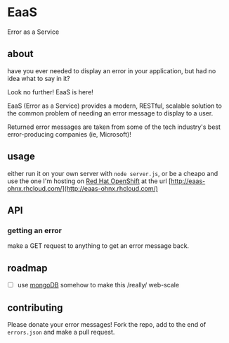 # EaaS
Error as a Service

## about
have you ever needed to display an error in your application, but had no idea what to say in it?

Look no further! EaaS is here!

EaaS (Error as a Service) provides a modern, RESTful, scalable solution to the common problem of needing an error message to display to a user.

Returned error messages are taken from some of the tech industry's best error-producing companies (ie, Microsoft)! 

## usage
either run it on your own server with `node server.js`, or be a cheapo and use the one I'm hosting on [Red Hat OpenShift](https://www.openshift.com/) at the url [http://eaas-ohnx.rhcloud.com/](http://eaas-ohnx.rhcloud.com/)

## API
### getting an error
make a GET request to anything to get an error message back.

## roadmap
 - [ ] use [mongoDB](https://www.youtube.com/watch?v=dQw4w9WgXcQ) somehow to make this /really/ web-scale

## contributing
Please donate your error messages! Fork the repo, add to the end of `errors.json` and make a pull request.
